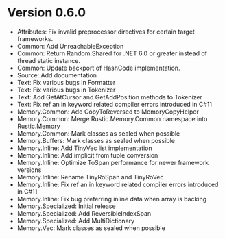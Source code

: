 # Version 0.6.0

- Attributes: Fix invalid preprocessor directives for certain target frameworks.
- Common: Add UnreachableException
- Common: Return Random.Shared for .NET 6.0 or greater instead of thread static instance.
- Common: Update backport of HashCode implementation.
- Source: Add documentation
- Text: Fix various bugs in Formatter
- Text: Fix various bugs in Tokenizer
- Text: Add GetAtCursor and GetAddPosition methods to Tokenizer
- Text: Fix ref an in keyword related compiler errors introduced in C#11
- Memory.Common: Add CopyToReversed to MemoryCopyHelper
- Memory.Common: Merge Rustic.Memory.Common namespace into Rustic.Memory
- Memory.Common: Mark classes as sealed when possible
- Memory.Buffers: Mark classes as sealed when possible
- Memory.Inline: Add TinyVec list implementation
- Memory.Inline: Add implicit from tuple conversion
- Memory.Inline: Optimize ToSpan performance for newer framework versions
- Memory.Inline: Rename TinyRoSpan and TinyRoVec
- Memory.Inline: Fix ref an in keyword related compiler errors introduced in C#11
- Memory.Inline: Fix bug preferring inline data when array is backing
- Memory.Specialized: Initial release
- Memory.Specialized: Add ReversibleIndexSpan
- Memory.Specialized: Add MultiDictionary
- Memory.Vec: Mark classes as sealed when possible
